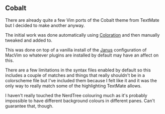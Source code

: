 Cobalt
------
There are already quite a few Vim ports of the Cobalt theme from TextMate but I decided to make another anyway.

The initial work was done automatically using [Coloration](http://coloration.sickill.net) and then manually tweaked and added to.

This was done on top of a vanilla install of the [Janus](https://github.com/carlhuda/janus) configuration of MacVim so whatever plugins are installed by default may have an affect on this.

There are a few limitations in the syntax files enabled by default so this includes a couple of matches and things that really shouldn't be in a colorscheme file but I've included them because I felt like it and it was the only way to really match some of the highlighting TextMate allows.

I haven't really touched the NerdTree colouring much as it's probably impossible to have different background colours in different panes. Can't guarantee that, though.